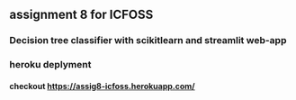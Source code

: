 ## assignment 8 for ICFOSS

### Decision tree classifier  with scikitlearn and streamlit web-app
### heroku deplyment

#### checkout https://assig8-icfoss.herokuapp.com/

